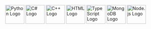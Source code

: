 <p align="left">
  <img src="https://img.icons8.com/color/96/000000/python.png" alt="Python Logo" width="60"/>
  <img src="https://img.icons8.com/color/96/000000/c-sharp-logo.png" alt="C# Logo" width="60"/>
  <img src="https://img.icons8.com/color/96/000000/c-plus-plus-logo.png" alt="C++ Logo" width="60"/>
  <img src="https://img.icons8.com/color/96/000000/html-5--v1.png" alt="HTML Logo" width="60"/>
  <img src="https://img.icons8.com/color/96/000000/typescript.png" alt="TypeScript Logo" width="60"/>
  <img src="https://img.icons8.com/color/96/000000/mongodb.png" alt="MongoDB Logo" width="60"/>
  <img src="https://img.icons8.com/color/96/000000/nodejs.png" alt="Node.js Logo" width="60"/>
</p>
